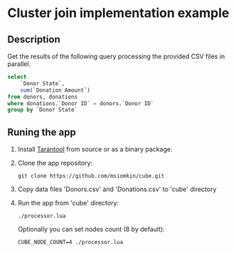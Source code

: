 # Cluster join implementation example

## Description

Get the results of the following query processing the provided CSV files in parallel.

```sql
select
    `Donor State`,
    sum(`Donation Amount`)
from donors, donations
where donations.`Donor ID` = donors.`Donor ID`
group by `Donor State`
```

## Runing the app

1. Install [Tarantool](https://www.tarantool.io/en/download/) from source or as a binary package.

2. Clone the app repository:
    
    ```
    git clone https://github.com/msiomkin/cube.git
    ```
    
3. Copy data files 'Donors.csv' and 'Donations.csv' to 'cube' directory

4. Run the app from 'cube' directory:
    
    ```
    ./processor.lua
    ```
    
    Optionally you can set nodes count (8 by default):
    
    ```
    CUBE_NODE_COUNT=4 ./processor.lua
    ```
